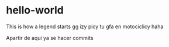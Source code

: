 # hello-world

This is how a legend starts gg izy picy tu gfa en motociclicy haha

Apartir de aqui ya se hacer commits 
